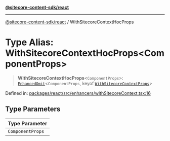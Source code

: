 [**@sitecore-content-sdk/react**](../README.md)

***

[@sitecore-content-sdk/react](../README.md) / WithSitecoreContextHocProps

# Type Alias: WithSitecoreContextHocProps\<ComponentProps\>

> **WithSitecoreContextHocProps**\<`ComponentProps`\>: [`EnhancedOmit`](EnhancedOmit.md)\<`ComponentProps`, keyof [`WithSitecoreContextProps`](../interfaces/WithSitecoreContextProps.md)\>

Defined in: [packages/react/src/enhancers/withSitecoreContext.tsx:16](https://github.com/Sitecore/xmc-jss-dev/blob/88c5c2640d5ef72e74febf33dccec61ab7a6e74d/packages/react/src/enhancers/withSitecoreContext.tsx#L16)

## Type Parameters

| Type Parameter |
| ------ |
| `ComponentProps` |
